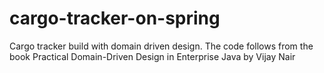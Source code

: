 # cargo-tracker-on-spring

Cargo tracker build with domain driven design. 
The code follows from the book Practical Domain-Driven Design in Enterprise Java by Vijay Nair
